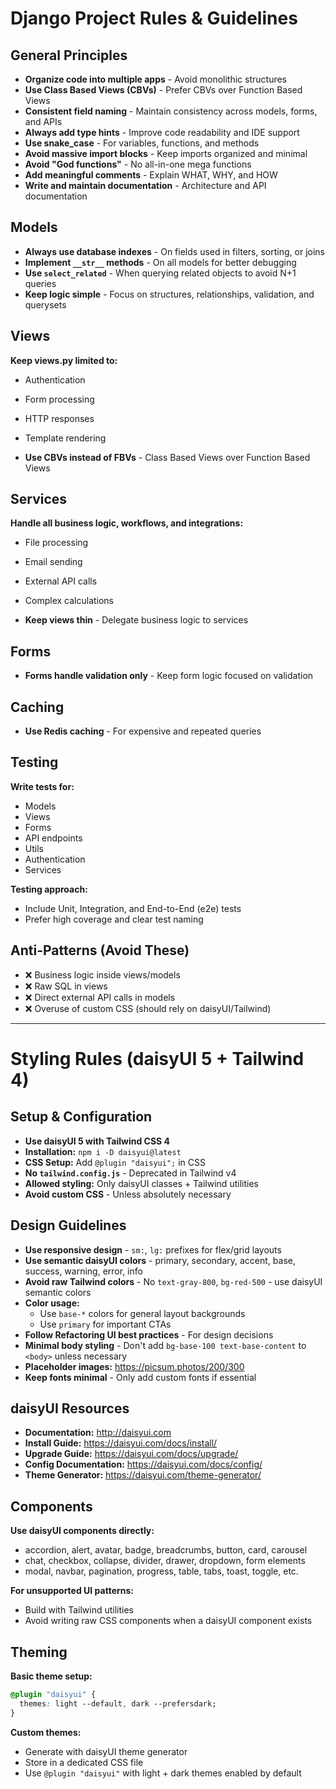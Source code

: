 # Django Project Rules & Guidelines

## General Principles

- **Organize code into multiple apps** - Avoid monolithic structures
- **Use Class Based Views (CBVs)** - Prefer CBVs over Function Based Views
- **Consistent field naming** - Maintain consistency across models, forms, and APIs
- **Always add type hints** - Improve code readability and IDE support
- **Use snake_case** - For variables, functions, and methods
- **Avoid massive import blocks** - Keep imports organized and minimal
- **Avoid "God functions"** - No all-in-one mega functions
- **Add meaningful comments** - Explain WHAT, WHY, and HOW
- **Write and maintain documentation** - Architecture and API documentation

## Models

- **Always use database indexes** - On fields used in filters, sorting, or joins
- **Implement `__str__` methods** - On all models for better debugging
- **Use `select_related`** - When querying related objects to avoid N+1 queries
- **Keep logic simple** - Focus on structures, relationships, validation, and querysets

## Views

**Keep views.py limited to:**

- Authentication
- Form processing
- HTTP responses
- Template rendering

- **Use CBVs instead of FBVs** - Class Based Views over Function Based Views

## Services

**Handle all business logic, workflows, and integrations:**

- File processing
- Email sending
- External API calls
- Complex calculations

- **Keep views thin** - Delegate business logic to services

## Forms

- **Forms handle validation only** - Keep form logic focused on validation

## Caching

- **Use Redis caching** - For expensive and repeated queries

## Testing

**Write tests for:**

- Models
- Views
- Forms
- API endpoints
- Utils
- Authentication
- Services

**Testing approach:**

- Include Unit, Integration, and End-to-End (e2e) tests
- Prefer high coverage and clear test naming

## Anti-Patterns (Avoid These)

- ❌ Business logic inside views/models
- ❌ Raw SQL in views
- ❌ Direct external API calls in models
- ❌ Overuse of custom CSS (should rely on daisyUI/Tailwind)

---

# Styling Rules (daisyUI 5 + Tailwind 4)

## Setup & Configuration

- **Use daisyUI 5 with Tailwind CSS 4**
- **Installation:** `npm i -D daisyui@latest`
- **CSS Setup:** Add `@plugin "daisyui";` in CSS
- **No `tailwind.config.js`** - Deprecated in Tailwind v4
- **Allowed styling:** Only daisyUI classes + Tailwind utilities
- **Avoid custom CSS** - Unless absolutely necessary

## Design Guidelines

- **Use responsive design** - `sm:`, `lg:` prefixes for flex/grid layouts
- **Use semantic daisyUI colors** - primary, secondary, accent, base, success, warning, error, info
- **Avoid raw Tailwind colors** - No `text-gray-800`, `bg-red-500` - use daisyUI semantic colors
- **Color usage:**
  - Use `base-*` colors for general layout backgrounds
  - Use `primary` for important CTAs
- **Follow Refactoring UI best practices** - For design decisions
- **Minimal body styling** - Don't add `bg-base-100 text-base-content` to `<body>` unless necessary
- **Placeholder images:** https://picsum.photos/200/300
- **Keep fonts minimal** - Only add custom fonts if essential

## daisyUI Resources

- **Documentation:** http://daisyui.com
- **Install Guide:** https://daisyui.com/docs/install/
- **Upgrade Guide:** https://daisyui.com/docs/upgrade/
- **Config Documentation:** https://daisyui.com/docs/config/
- **Theme Generator:** https://daisyui.com/theme-generator/

## Components

**Use daisyUI components directly:**

- accordion, alert, avatar, badge, breadcrumbs, button, card, carousel
- chat, checkbox, collapse, divider, drawer, dropdown, form elements
- modal, navbar, pagination, progress, table, tabs, toast, toggle, etc.

**For unsupported UI patterns:**

- Build with Tailwind utilities
- Avoid writing raw CSS components when a daisyUI component exists

## Theming

**Basic theme setup:**

```css
@plugin "daisyui" {
  themes: light --default, dark --prefersdark;
}
```

**Custom themes:**

- Generate with daisyUI theme generator
- Store in a dedicated CSS file
- Use `@plugin "daisyui"` with light + dark themes enabled by default
